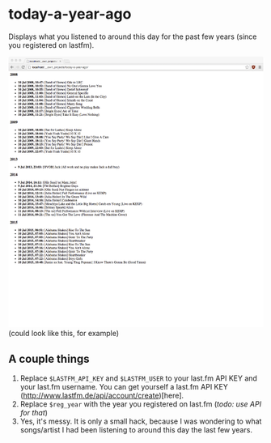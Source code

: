 # today-a-year-ago
Displays what you listened to around this day for the past few years (since you registered on lastfm).

![How it could look like](https://github.com/engelju/today-a-year-ago/blob/master/a%20year%20ago.png)
(could look like this, for example)

## A couple things
1. Replace `$LASTFM_API_KEY` and `$LASTFM_USER` to your last.fm API KEY and your last.fm username. You can get yourself a last.fm API KEY (http://www.lastfm.de/api/account/create)[here].
2. Replace `$reg_year` with the year you registered on last.fm (*todo: use API for that*)
2. Yes, it's messy. It is only a small hack, because I was wondering to what songs/artist I had been listening to around this day the last few years.
